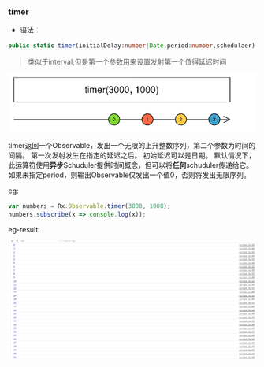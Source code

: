 ### timer

- 语法：

```ts
public static timer(initialDelay:number|Date,period:number,schedulaer):Observable
```
> 类似于interval,但是第一个参数用来设置发射第一个值得延迟时间



![](/assets/timer.png)

timer返回一个Observable，发出一个无限的上升整数序列，第二个参数为时间的间隔。 第一次发射发生在指定的延迟之后。 初始延迟可以是日期。 默认情况下，此运算符使用**异步**Schuduler提供时间概念，但可以将**任何**schuduler传递给它。 如果未指定period，则输出Observable仅发出一个值0，否则将发出无限序列。

eg:
```js
var numbers = Rx.Observable.timer(3000, 1000);
numbers.subscribe(x => console.log(x));
```
eg-result:

![](/assets/timer-result.png)